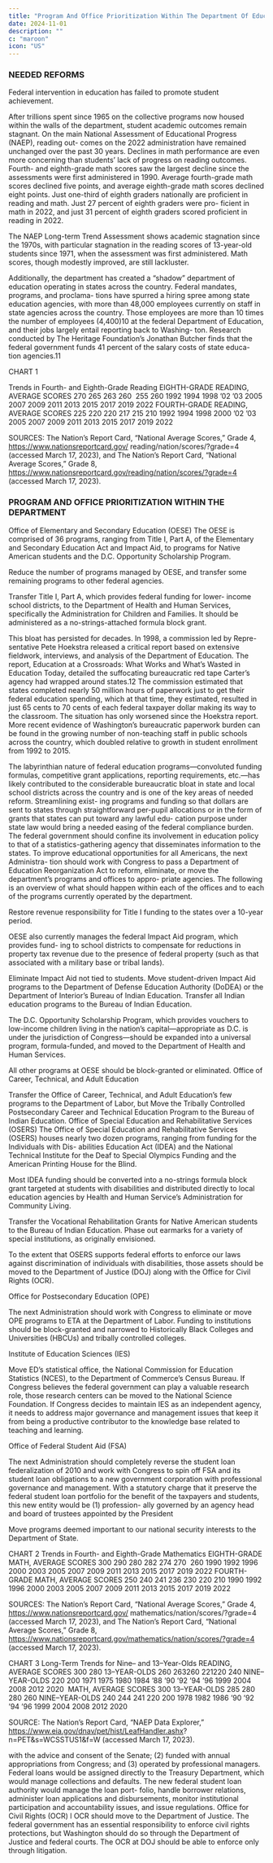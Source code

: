 ```yaml
---
title: "Program And Office Prioritization Within The Department Of Education"
date: 2024-11-01
description: ""
c: "maroon"
icon: "US"
---
```



### NEEDED REFORMS

Federal intervention in education has failed to promote student achievement.

After trillions spent since 1965 on the collective programs now housed within
the walls of the department, student academic outcomes remain stagnant. On
the main National Assessment of Educational Progress (NAEP), reading out-
comes on the 2022 administration have remained unchanged over the past 30
years. Declines in math performance are even more concerning than students’
lack of progress on reading outcomes. Fourth- and eighth-grade math scores
saw the largest decline since the assessments were first administered in 1990.
Average fourth-grade math scores declined five points, and average eighth-grade
math scores declined eight points. Just one-third of eighth graders nationally
are proficient in reading and math. Just 27 percent of eighth graders were pro-
ficient in math in 2022, and just 31 percent of eighth graders scored proficient
in reading in 2022.

The NAEP Long-term Trend Assessment shows academic stagnation since the
1970s, with particular stagnation in the reading scores of 13-year-old students since
1971, when the assessment was first administered. Math scores, though modestly
improved, are still lackluster.

Additionally, the department has created a “shadow” department of education
operating in states across the country. Federal mandates, programs, and proclama-
tions have spurred a hiring spree among state education agencies, with more than
48,000 employees currently on staff in state agencies across the country. Those
employees are more than 10 times the number of employees (4,400)10 at the federal
Department of Education, and their jobs largely entail reporting back to Washing-
ton. Research conducted by The Heritage Foundation’s Jonathan Butcher finds
that the federal government funds 41 percent of the salary costs of state educa-
tion agencies.11

CHART 1

Trends in Fourth- and Eighth-Grade Reading
EIGHTH-GRADE READING, AVERAGE SCORES
270
265
263
260
﻿
255
260
1992 1994
1998
’02 ’03
2005 2007 2009 2011 2013 2015 2017 2019
2022
FOURTH-GRADE READING, AVERAGE SCORES
225
220
220
217
215
210
1992 1994
1998 2000
’02 ’03
2005 2007 2009 2011 2013 2015 2017 2019
2022

SOURCES: The Nation’s Report Card, “National Average Scores,” Grade 4, https://www.nationsreportcard.gov/
reading/nation/scores/?grade=4 (accessed March 17, 2023), and The Nation’s Report Card, “National Average
Scores,” Grade 8, https://www.nationsreportcard.gov/reading/nation/scores/?grade=4 (accessed March 17, 2023).


### PROGRAM AND OFFICE PRIORITIZATION WITHIN THE DEPARTMENT

Office of Elementary and Secondary Education (OESE)
The OESE is comprised of 36 programs, ranging from Title I, Part A, of the
Elementary and Secondary Education Act and Impact Aid, to programs for Native
American students and the D.C. Opportunity Scholarship Program.

Reduce the number of programs managed by OESE, and transfer
some remaining programs to other federal agencies.

Transfer Title I, Part A, which provides federal funding for lower-
income school districts, to the Department of Health and Human
Services, specifically the Administration for Children and Families. It
should be administered as a no-strings-attached formula block grant.

This bloat has persisted for decades. In 1998, a commission led by Repre- sentative Pete Hoekstra released a critical report based on extensive fieldwork, interviews, and analysis of the Department of Education. The report, Education at a Crossroads: What Works and What’s Wasted in Education Today, detailed the suffocating bureaucratic red tape Carter’s agency had wrapped around states.12 The commission estimated that states completed nearly 50 million hours of paperwork just to get their federal education spending, which at that time, they estimated, resulted in just 65 cents to 70 cents of each federal taxpayer dollar making its way to the classroom. The situation has only worsened since the Hoekstra report. More recent evidence of Washington’s bureaucratic paperwork burden can be found in the growing number of non-teaching staff in public schools across the country, which doubled relative to growth in student enrollment from 1992 to 2015.

The labyrinthian nature of federal education programs—convoluted funding formulas, competitive grant applications, reporting requirements, etc.—has likely contributed to the considerable bureaucratic bloat in state and local school districts across the country and is one of the key areas of needed reform. Streamlining exist- ing programs and funding so that dollars are sent to states through straightforward per-pupil allocations or in the form of grants that states can put toward any lawful edu- cation purpose under state law would bring a needed easing of the federal compliance burden. The federal government should confine its involvement in education policy to that of a statistics-gathering agency that disseminates information to the states. To improve educational opportunities for all Americans, the next Administra- tion should work with Congress to pass a Department of Education Reorganization Act to reform, eliminate, or move the department’s programs and offices to appro- priate agencies. The following is an overview of what should happen within each of the offices and to each of the programs currently operated by the department.

Restore revenue responsibility for Title I funding to the states over a
10-year period.

OESE also currently manages the federal Impact Aid program, which provides fund-
ing to school districts to compensate for reductions in property tax revenue due to the
presence of federal property (such as that associated with a military base or tribal lands).

Eliminate Impact Aid not tied to students.
Move student-driven Impact Aid programs to the Department
of Defense Education Authority (DoDEA) or the Department of
Interior’s Bureau of Indian Education.
Transfer all Indian education programs to the Bureau of
Indian Education.

The D.C. Opportunity Scholarship Program, which provides vouchers
to low-income children living in the nation’s capital—appropriate as
D.C. is under the jurisdiction of Congress—should be expanded into a
universal program, formula-funded, and moved to the Department of
Health and Human Services.

All other programs at OESE should be block-granted or eliminated.
Office of Career, Technical, and Adult Education

Transfer the Office of Career, Technical, and Adult Education’s few
programs to the Department of Labor, but
Move the Tribally Controlled Postsecondary Career and Technical
Education Program to the Bureau of Indian Education.
Office of Special Education and Rehabilitative Services (OSERS)
The Office of Special Education and Rehabilitative Services (OSERS) houses
nearly two dozen programs, ranging from funding for the Individuals with Dis-
abilities Education Act (IDEA) and the National Technical Institute for the Deaf
to Special Olympics Funding and the American Printing House for the Blind.

Most IDEA funding should be converted into a no-strings formula
block grant targeted at students with disabilities and distributed
directly to local education agencies by Health and Human Service’s
Administration for Community Living.

Transfer the Vocational Rehabilitation Grants for Native American
students to the Bureau of Indian Education.
Phase out earmarks for a variety of special institutions, as
originally envisioned.

To the extent that OSERS supports federal efforts to enforce our laws
against discrimination of individuals with disabilities, those assets
should be moved to the Department of Justice (DOJ) along with the
Office for Civil Rights (OCR).

Office for Postsecondary Education (OPE)

The next Administration should work with Congress to eliminate or
move OPE programs to ETA at the Department of Labor.
Funding to institutions should be block-granted and narrowed to
Historically Black Colleges and Universities (HBCUs) and tribally
controlled colleges.

Institute of Education Sciences (IES)

Move ED’s statistical office, the National Commission for Education
Statistics (NCES), to the Department of Commerce’s Census
Bureau. If Congress believes the federal government can play a valuable
research role, those research centers can be moved to the National Science
Foundation. If Congress decides to maintain IES as an independent agency,
it needs to address major governance and management issues that keep
it from being a productive contributor to the knowledge base related to
teaching and learning.

Office of Federal Student Aid (FSA)

The next Administration should completely reverse the student loan
federalization of 2010 and work with Congress to spin off FSA and
its student loan obligations to a new government corporation with
professional governance and management.
With a statutory charge that it preserve the federal student loan portfolio for
the benefit of the taxpayers and students, this new entity would be (1) profession-
ally governed by an agency head and board of trustees appointed by the President

Move programs deemed important to our national security interests
to the Department of State.

CHART 2
Trends in Fourth- and Eighth-Grade Mathematics
EIGHTH-GRADE MATH, AVERAGE SCORES
300
290
280
282
274
270
﻿
260
1990 1992
1996
2000
2003 2005 2007 2009 2011 2013 2015 2017 2019
2022
FOURTH-GRADE MATH, AVERAGE SCORES
250
240
241
236
230
220
210
1990 1992
1996
2000
2003 2005 2007 2009 2011 2013 2015 2017 2019
2022

SOURCES: The Nation’s Report Card, “National Average Scores,” Grade 4, https://www.nationsreportcard.gov/
mathematics/nation/scores/?grade=4 (accessed March 17, 2023), and The Nation’s Report Card, “National Average
Scores,” Grade 8, https://www.nationsreportcard.gov/mathematics/nation/scores/?grade=4 (accessed March 17, 2023).


CHART 3
Long-Term Trends for Nine– and 13–Year-Olds
READING, AVERAGE SCORES
300
280
13–YEAR-OLDS
260
263260
221220
240
NINE–YEAR-OLDS
220
200
1971
1975
1980
1984
’88 ’90 ’92 ’94 ’96 1999
2004
2008
2012
2020
﻿
MATH, AVERAGE SCORES
300
13–YEAR-OLDS
285
280
280
260
NINE–YEAR-OLDS
240
244
241
220
200
1978
1982
1986
’90 ’92 ’94 ’96
1999
2004
2008
2012
2020

SOURCE: The Nation’s Report Card, “NAEP Data Explorer,” https://www.eia.gov/dnav/pet/hist/LeafHandler.ashx?
n=PET&s=WCSSTUS1&f=W (accessed March 17, 2023).

with the advice and consent of the Senate; (2) funded with annual appropriations
from Congress; and (3) operated by professional managers. Federal loans would
be assigned directly to the Treasury Department, which would manage collections
and defaults. The new federal student loan authority would manage the loan port-
folio, handle borrower relations, administer loan applications and disbursements,
monitor institutional participation and accountability issues, and issue regulations.
Office for Civil Rights (OCR)
l
OCR should move to the Department of Justice. The federal government
has an essential responsibility to enforce civil rights protections, but
Washington should do so through the Department of Justice and federal
courts. The OCR at DOJ should be able to enforce only through litigation.

